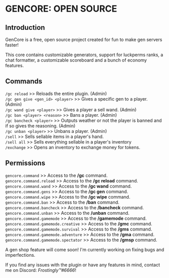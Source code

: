 # GENCORE: OPEN SOURCE

## Introduction

GenCore is a free, open source project created for fun to make gen servers faster!

This core contains customizable generators, support for luckperms ranks, a chat formatter, a customizable scoreboard and a bunch of economy features.

## Commands

`/gc reload` >> Reloads the entire plugin. (Admin)
<br />
`/gc gen give <gen_id> <player>` >> Gives a specific gen to a player. (Admin)
<br />
`/gc wand give <player>` >> Gives a player a sell wand. (Admin)
<br />
`/gc ban <player> <reason>` >> Bans a player. (Admin)
<br />
`/gc bancheck <player>` >> Outputs weather or not the player is banned and if so gives the reasoning. (Admin)
<br />
`/gc unban <player>` >> Unbans a player. (Admin)
<br />
`/sell` >> Sells sellable items in a player's hand.
<br />
`/sell all` >> Sells everything sellable in a player's inventory
<br />
`/exchange` >> Opens an inventory to exchange money for tokens.

## Permissions

`gencore.command` >> Access to the **/gc** command.
<br />
`gencore.command.reload` >> Access to the **/gc reload** command.
<br />
`gencore.command.wand` >> Access to the **/gc wand** command.
<br />
`gencore.command.gens` >> Access to the **/gc gen** command.
<br />
`gencore.command.wipe` >> Access to the **/gc wipe** command.
<br />
`gencore.command.ban` >> Access to the **/ban** command.
<br />
`gencore.command.bancheck` >> Access to the **/bancheck** command.
<br />
`gencore.command.unban` >> Access to the **/unban** command.
<br />
`gencore.command.gamemode` >> Access to the **/gamemode** command.
<br />
`gencore.command.gamemode.creative` >> Access to the **/gmc** command.
<br />
`gencore.command.gamemode.survival` >> Access to the **/gms** command.
<br />
`gencore.command.gamemode.adventure` >> Access to the **/gma** command.
<br />
`gencore.command.gamemode.spectator` >> Access to the **/gmsp** command.

A gen shop feature will come soon! I'm currently working on fixing bugs and imperfections.

If you find any issues with the plugin or have any features in mind, contact me on Discord: *Frostingly™#6666*!